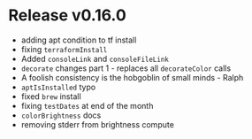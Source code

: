 # Release v0.16.0

- adding apt condition to tf install
- fixing `terraformInstall`
- Added `consoleLink` and `consoleFileLink`
- `decorate` changes part 1 - replaces all `decorateColor` calls
- A foolish consistency is the hobgoblin of small minds - Ralph
- `aptIsInstalled` typo
- fixed `brew` install
- fixing `testDates` at end of the month
- `colorBrightness` docs
- removing stderr from brightness compute

